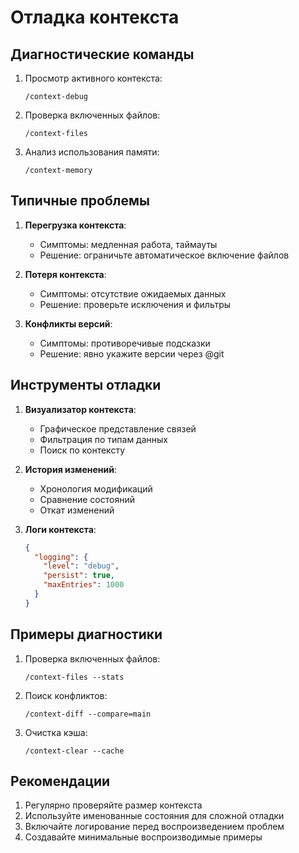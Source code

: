 # Отладка контекста

## Диагностические команды
1. Просмотр активного контекста:
   ```
   /context-debug
   ```
2. Проверка включенных файлов:
   ```
   /context-files
   ```
3. Анализ использования памяти:
   ```
   /context-memory
   ```

## Типичные проблемы
1. **Перегрузка контекста**:
   - Симптомы: медленная работа, таймауты
   - Решение: ограничьте автоматическое включение файлов

2. **Потеря контекста**:
   - Симптомы: отсутствие ожидаемых данных
   - Решение: проверьте исключения и фильтры

3. **Конфликты версий**:
   - Симптомы: противоречивые подсказки
   - Решение: явно укажите версии через @git

## Инструменты отладки
1. **Визуализатор контекста**:
   - Графическое представление связей
   - Фильтрация по типам данных
   - Поиск по контексту

2. **История изменений**:
   - Хронология модификаций
   - Сравнение состояний
   - Откат изменений

3. **Логи контекста**:
   ```json
   {
     "logging": {
       "level": "debug",
       "persist": true,
       "maxEntries": 1000
     }
   }
   ```

## Примеры диагностики
1. Проверка включенных файлов:
   ```cursor
   /context-files --stats
   ```
2. Поиск конфликтов:
   ```cursor
   /context-diff --compare=main
   ```
3. Очистка кэша:
   ```cursor
   /context-clear --cache
   ```

## Рекомендации
1. Регулярно проверяйте размер контекста
2. Используйте именованные состояния для сложной отладки
3. Включайте логирование перед воспроизведением проблем
4. Создавайте минимальные воспроизводимые примеры